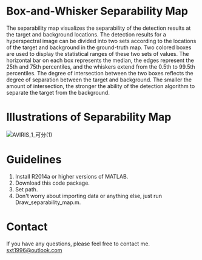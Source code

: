 # Box-and-Whisker Separability Map
The separability map visualizes the separability of the detection results at the target and background locations. The detection results for a hyperspectral image can be divided into two sets according to the locations of the target and background in the ground-truth map. Two colored boxes are used to display the statistical ranges of these two sets of values. The horizontal bar on each box represents the median, the edges represent the 25th and 75th percentiles, and the whiskers extend from the 0.5th to 99.5th percentiles. The degree of intersection between the two boxes reflects the degree of separation between the target and background. The smaller the amount of intersection, the stronger the ability of the detection algorithm to separate the target from the background.
# Illustrations of Separability Map
![AVIRIS_1_可分(1)](https://github.com/sxt1996/Evaluation-Metrics-for-Hyperspectral-Detection-Box-and-Whisker-Separability-Map/assets/55687887/d1ac4a6b-e759-4e48-9f27-8465b02e1f99)
# Guidelines
1. Install R2014a or higher versions of MATLAB.
2. Download this code package.
3. Set path.
4. Don't worry about importing data or anything else, just run Draw_separability_map.m.
# Contact
If you have any questions, please feel free to contact me.
sxt1996@outlook.com
